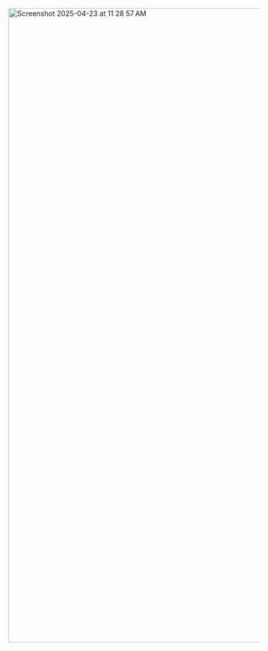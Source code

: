 <img width="1272" alt="Screenshot 2025-04-23 at 11 28 57 AM" src="https://github.com/user-attachments/assets/a6f1fa58-2c85-4346-9a68-af638b59221c" />
